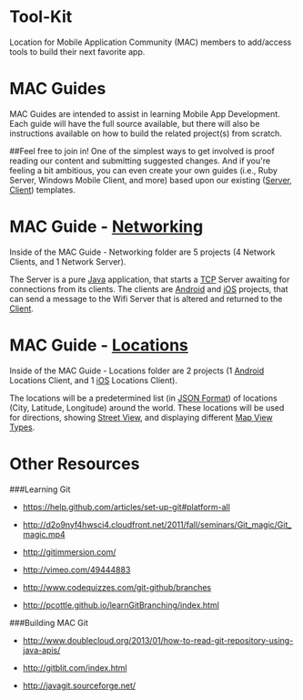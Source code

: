 Tool-Kit
========

Location for Mobile Application Community (MAC) members to add/access tools to build their next favorite app.

MAC Guides
========

MAC Guides are intended to assist in learning Mobile App Development. Each guide will have the full source available, but there will also be instructions available on how to build the related project(s) from scratch.

##Feel free to join in!
One of the simplest ways to get involved is proof reading our content and submitting suggested changes. And if you're feeling a bit ambitious, you can even create your own guides (i.e., Ruby Server, Windows Mobile Client, and more) based upon our existing ([Server](https://github.com/the-mac/Tool-Kit/blob/master/MAC%20Guides%20-%20Wiki%20Resources/MAC%20Guides%20-%20Wiki%20Server%20Template.md), [Client](https://github.com/the-mac/Tool-Kit/blob/master/MAC%20Guides%20-%20Wiki%20Resources/MAC%20Guides%20-%20Wiki%20Client%20Template.md)) templates.

MAC Guide - [Networking](https://github.com/the-mac/Tool-Kit/tree/master/MAC%20Guide%20-%20Networking)
========

Inside of the MAC Guide - Networking folder are 5 projects (4 Network Clients, and 1 Network Server).

The Server is a pure [Java](http://www.java.com/en/download/faq/develop.xml) application, that starts a [TCP](http://www.webopedia.com/TERM/T/TCP.html) Server awaiting for connections from its clients. The clients are [Android](http://www.android.com/index.html) and [iOS](https://www.apple.com/ios/) projects, that can send a message to the Wifi Server that is altered and returned to the [Client](http://en.wikipedia.org/wiki/Client_(computing)).

MAC Guide - [Locations](https://github.com/the-mac/Tool-Kit/tree/master/MAC%20Guide%20-%20Locations)
========

Inside of the MAC Guide - Locations folder are 2 projects (1 [Android](http://www.android.com/index.html) Locations Client, and 1 [iOS](https://www.apple.com/ios/) Locations Client).

The locations will be a predetermined list (in [JSON Format](http://json.org/example)) of locations (City, Latitude, Longitude) around the world. These locations will be used for directions, showing [Street View](https://www.instantstreetview.com/), and displaying different [Map View Types](http://www.w3schools.com/googleapi/google_maps_types.asp).

Other Resources
========

###Learning Git

* https://help.github.com/articles/set-up-git#platform-all

* http://d2o9nyf4hwsci4.cloudfront.net/2011/fall/seminars/Git_magic/Git_magic.mp4

* http://gitimmersion.com/

* http://vimeo.com/49444883

* http://www.codequizzes.com/git-github/branches

* http://pcottle.github.io/learnGitBranching/index.html


###Building MAC Git

* http://www.doublecloud.org/2013/01/how-to-read-git-repository-using-java-apis/

* http://gitblit.com/index.html

* http://javagit.sourceforge.net/
